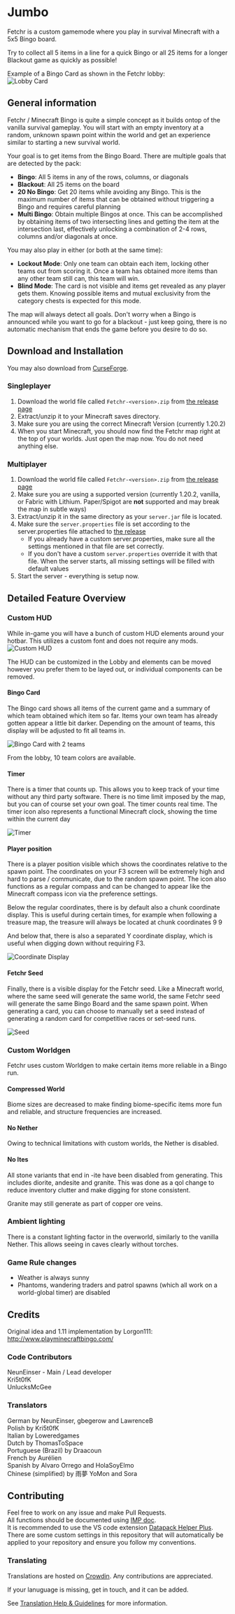 # Jumbo
Fetchr is a custom gamemode where you play in survival Minecraft with a 5x5 Bingo board.

Try to collect all 5 items in a line for a quick Bingo or all 25 items for a longer Blackout game as quickly as possible!

Example of a Bingo Card as shown in the Fetchr lobby:  
![Lobby Card](screenshots/Lobby%20Card.png)

## General information

Fetchr / Minecraft Bingo is quite a simple concept as it builds ontop of the vanilla survival gameplay. You will start with an empty inventory at a random, unknown spawn point within the world and get an experience similar to starting a new survival world.

Your goal is to get items from the Bingo Board. There are multiple goals that are detected by the pack:

- **Bingo**: All 5 items in any of the rows, columns, or diagonals
- **Blackout**: All 25 items on the board
- **20 No Bingo**: Get 20 items while avoiding any Bingo. This is the maximum number of items that can be obtained without triggering a Bingo and requires careful planning
- **Multi Bingo**: Obtain multiple Bingos at once. This can be accomplished by obtaining items of two intersecting lines and getting the item at the intersection last, effectively unlocking a combination of 2-4 rows, columns and/or diagonals at once.

You may also play in either (or both at the same time):
- **Lockout Mode**: Only one team can obtain each item, locking other teams out from scoring it. Once a team has obtained more items than any other team still can, this team will win.
- **Blind Mode**: The card is not visible and items get revealed as any player gets them. Knowing possible items and mutual exclusivity from the category chests is expected for this mode.

The map will always detect all goals. Don't worry when a Bingo is announced while you want to go for a blackout - just keep going, there is no automatic mechanism that ends the game before you desire to do so.

## Download and Installation

You may also download from [CurseForge](https://www.curseforge.com/minecraft/worlds/fetchr).  

### Singleplayer
1. Download the world file called `Fetchr-<version>.zip` from [the release page](https://github.com/NeunEinser/bingo/releases/latest)
2. Extract/unzip it to your Minecraft saves directory.
3. Make sure you are using the correct Minecraft Version (currently 1.20.2)
4. When you start Minecraft, you should now find the Fetchr map right at the top of your worlds. Just open the map now. You do not need anything else.

### Multiplayer
1. Download the world file called `Fetchr-<version>.zip` from [the release page](https://github.com/NeunEinser/bingo/releases/latest)
2. Make sure you are using a supported version (currently 1.20.2, vanilla, or Fabric with Lithium. Paper/Spigot are **not** supported and may break the map in subtle ways)
2. Extract/unzip it in the same directory as your `server.jar` file is located.
3. Make sure the `server.properties` file is set according to the server.properties file attached to [the release](https://github.com/NeunEinser/bingo/releases/latest)
   - If you already have a custom server.properties, make sure all the settings mentioned in that file are set correctly.
   - If you don't have a custom `server.properties` override it with that file. When the server starts, all missing settings will be filled with default values
5. Start the server - everything is setup now.

## Detailed Feature Overview

### Custom HUD

While in-game you will have a bunch of custom HUD elements around your hotbar. This utilizes a custom font and does not require any mods.
![Custom HUD](screenshots/HUD.png)

The HUD can be customized in the Lobby and elements can be moved however you prefer them to be layed out, or individual components can be removed.


#### Bingo Card

The Bingo card shows all items of the current game and a summary of which team obtained which item so far. Items your own team has already gotten appear a little bit darker. Depending on the amount of teams, this display will be adjusted to fit all teams in.

![Bingo Card with 2 teams](screenshots/Bingo%20Card%20MP.png)

From the lobby, 10 team colors are available.


#### Timer

There is a timer that counts up. This allows you to keep track of your time without any third party software. There is no time limit imposed by the map, but you can of course set your own goal. The timer counts real time. The timer icon also represents a functional Minecraft clock, showing the time within the current day

![Timer](screenshots/Timer.png)


#### Player position

There is a player position visible which shows the coordinates relative to the spawn point. The coordinates on your F3 screen will be extremely high and hard to parse / communicate, due to the random spawn point. The icon also functions as a regular compass and can be changed to appear like the Minecraft compass icon via the preference settings.

Below the regular coordinates, there is by default also a chunk coordinate display. This is useful during certain times, for example when following a treasure map, the treasure will always be located at chunk coordinates 9 9

And below that, there is also a separated Y coordinate display, which is useful when digging down without requiring F3.

![Coordinate Display](screenshots/Coordinates.png)

#### Fetchr Seed

Finally, there is a visible display for the Fetchr seed. Like a Minecraft world, where the same seed will generate the same world, the same Fetchr seed will generate the same Bingo Board and the same spawn point. When generating a card, you can choose to manually set a seed instead of generating a random card for competitive races or set-seed runs.

![Seed](screenshots/Seed.png)


### Custom Worldgen

Fetchr uses custom Worldgen to make certain items more reliable in a Bingo run.


#### Compressed World

Biome sizes are decreased to make finding biome-specific items more fun and reliable, and structure frequencies are increased.

#### No Nether

Owing to technical limitations with custom worlds, the Nether is disabled.

#### No Ites

All stone variants that end in -ite have been disabled from generating. This includes diorite, andesite and granite. This was done as a qol change to reduce inventory clutter and make digging for stone consistent.

Granite may still generate as part of copper ore veins.

### Ambient lighting

There is a constant lighting factor in the overworld, similarly to the vanilla Nether. This allows seeing in caves clearly without torches.

### Game Rule changes

- Weather is always sunny
- Phantoms, wandering traders and patrol spawns (which all work on a world-global timer) are disabled

## Credits

Original idea and 1.11 implementation by Lorgon111: http://www.playminecraftbingo.com/


### Code Contributors

NeunEinser - Main / Lead developer  
Kri5t0fK  
UnlucksMcGee


### Translators

German by NeunEinser, gbegerow and LawrenceB  
Polish by Kri5t0fK  
Italian by Loweredgames  
Dutch by ThomasToSpace  
Portuguese (Brazil) by Draacoun  
French by Aurélien  
Spanish by Alvaro Orrego and HolaSoyElmo  
Chinese (simplified) by 雨夢 YoMon and Sora

## Contributing

Feel free to work on any issue and make Pull Requests.  
All functions should be documented using [IMP doc](https://github.com/SPYGlassMC/SPYGlass/wiki/IMP-Doc).  
It is recommended to use the VS code extension [Datapack Helper Plus](https://marketplace.visualstudio.com/items?itemName=SPGoding.datapack-language-server). There are some custom settings in this repository that will automatically be applied to your repository and ensure you follow my conventions.

### Translating

Translations are hosted on [Crowdin](https://crowdin.com/project/fetchr). Any contributions are appreciated.

If your lanuguage is missing, get in touch, and it can be added.

See [Translation Help & Guidelines](https://crowdin.com/project/fetchr/discussions/7) for more information.
